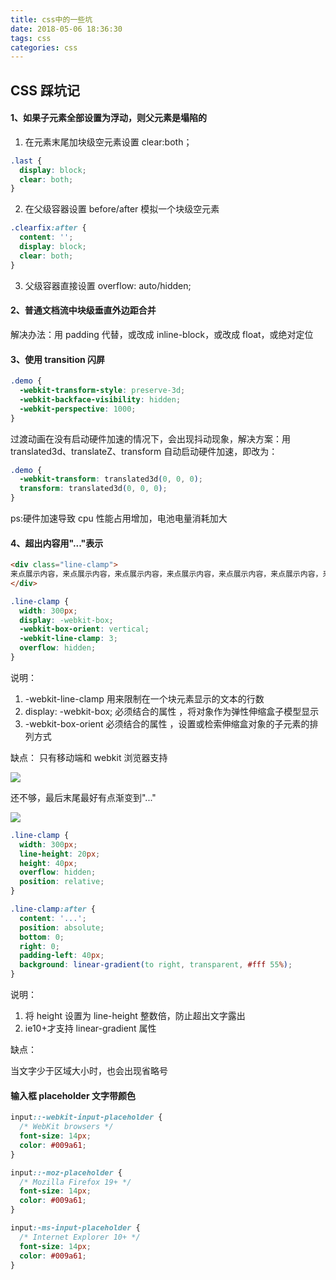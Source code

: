 ```yaml
---
title: css中的一些坑
date: 2018-05-06 18:36:30
tags: css
categories: css
---
```


## CSS 踩坑记

#### 1、如果子元素全部设置为浮动，则父元素是塌陷的

1. 在元素末尾加块级空元素设置 clear:both；
   <!-- more -->

```css
.last {
  display: block;
  clear: both;
}
```

<!-- more -->

2. 在父级容器设置 before/after 模拟一个块级空元素

```css
.clearfix:after {
  content: '';
  display: block;
  clear: both;
}
```

3. 父级容器直接设置 overflow: auto/hidden;

#### 2、普通文档流中块级垂直外边距合并

解决办法：用 padding 代替，或改成 inline-block，或改成 float，或绝对定位

#### 3、使用 transition 闪屏

```css
.demo {
  -webkit-transform-style: preserve-3d;
  -webkit-backface-visibility: hidden;
  -webkit-perspective: 1000;
}
```

过渡动画在没有启动硬件加速的情况下，会出现抖动现象，解决方案：用 translated3d、translateZ、transform 自动启动硬件加速，即改为：

```css
.demo {
  -webkit-transform: translated3d(0, 0, 0);
  transform: translated3d(0, 0, 0);
}
```

ps:硬件加速导致 cpu 性能占用增加，电池电量消耗加大

#### 4、超出内容用"..."表示

```html
<div class="line-clamp">
来点展示内容，来点展示内容，来点展示内容，来点展示内容，来点展示内容，来点展示内容，来点展示内容，来点展示内容，来点展示内容，来点展示内容
</div>
```

```css
.line-clamp {
  width: 300px;
  display: -webkit-box;
  -webkit-box-orient: vertical;
  -webkit-line-clamp: 3;
  overflow: hidden;
}
```

说明：

1. -webkit-line-clamp 用来限制在一个块元素显示的文本的行数
2. display: -webkit-box; 必须结合的属性 ，将对象作为弹性伸缩盒子模型显示
3. -webkit-box-orient 必须结合的属性 ，设置或检索伸缩盒对象的子元素的排列方式

缺点：
只有移动端和 webkit 浏览器支持

![](https://note.youdao.com/yws/public/resource/bb7792e904a30442f11cb6c88c33cce8/xmlnote/7959E51B5140437DA4C084E6B8E7472E/12000)

还不够，最后末尾最好有点渐变到"..."

![](https://note.youdao.com/yws/public/resource/bb7792e904a30442f11cb6c88c33cce8/xmlnote/D7C74A4FC9624AC7A638FC223AFF6926/12008)

```css
.line-clamp {
  width: 300px;
  line-height: 20px;
  height: 40px;
  overflow: hidden;
  position: relative;
}

.line-clamp:after {
  content: '...';
  position: absolute;
  bottom: 0;
  right: 0;
  padding-left: 40px;
  background: linear-gradient(to right, transparent, #fff 55%);
}
```

说明：

1. 将 height 设置为 line-height 整数倍，防止超出文字露出
2. ie10+才支持 linear-gradient 属性

缺点：

当文字少于区域大小时，也会出现省略号

#### 输入框 placeholder 文字带颜色

```css
input::-webkit-input-placeholder {
  /* WebKit browsers */
  font-size: 14px;
  color: #009a61;
}

input::-moz-placeholder {
  /* Mozilla Firefox 19+ */
  font-size: 14px;
  color: #009a61;
}

input:-ms-input-placeholder {
  /* Internet Explorer 10+ */
  font-size: 14px;
  color: #009a61;
}
```
